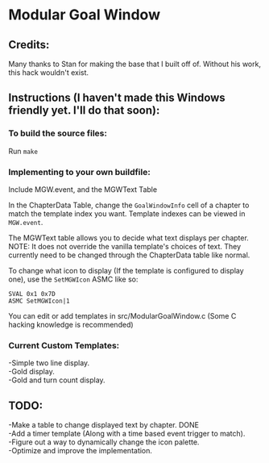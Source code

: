 # Modular Goal Window

## Credits:
Many thanks to Stan for making the base that I built off of. Without his work, this hack wouldn't exist.

## Instructions (I haven't made this Windows friendly yet. I'll do that soon):

### To build the source files:
Run `make`

### Implementing to your own buildfile:
Include MGW.event, and the MGWText Table

In the ChapterData Table, change the `GoalWindowInfo` cell of a chapter to match the template index you want. Template indexes can be viewed in `MGW.event`.

The MGWText table allows you to decide what text displays per chapter. NOTE: It does not override the vanilla template's choices of text. They currently need to be changed through the ChapterData table like normal.

To change what icon to display (If the template is configured to display one), use the `SetMGWIcon` ASMC like so:  
```
SVAL 0x1 0x7D
ASMC SetMGWIcon|1
```

You can edit or add templates in src/ModularGoalWindow.c (Some C hacking knowledge is recommended)

### Current Custom Templates:
-Simple two line display.  
-Gold display.  
-Gold and turn count display.  

## TODO:
-Make a table to change displayed text by chapter. DONE  
-Add a timer template (Along with a time based event trigger to match).  
-Figure out a way to dynamically change the icon palette.  
-Optimize and improve the implementation.